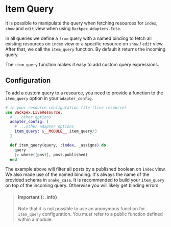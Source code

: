 # Item Query

It is possible to manipulate the query when fetching resources for `index`, `show` and `edit` view when using
`Backpex.Adapters.Ecto`.

In all queries we define a `from` query with a named binding to fetch all existing resources on `index` view or a specific resource on `show` / `edit` view.
After that, we call the `item_query` function. By default it returns the incoming query.

The `item_query` function makes it easy to add custom query expressions.

## Configuration

To add a custom query to a resource, you need to provide a function to the `item_query` option in your `adapter_config`.

```elixir
# in your resource configuration file (live resource)
use Backpex.LiveResource,
  # ...other options
  adapter_config: [
    # ...other adapter options
    item_query: &__MODULE__.item_query/3
  ]

  def item_query(query, :index, _assigns) do
    query
    |> where([post], post.published)
  end
```

The example above will filter all posts by a published boolean on `index` view. We also made use of the named binding. It's always the name of the provided schema in `snake_case`. It is recommended to build your `item_query` on top of the incoming query. Otherwise you will likely get binding errors.

> #### Important {: .info}
>
> Note that it is not possible to use an anonymous function for `item_query` configuration. You must refer to a public function defined within a module.
